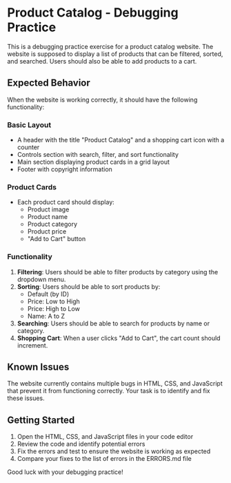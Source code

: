 # Product Catalog - Debugging Practice

This is a debugging practice exercise for a product catalog website. The website is supposed to display a list of products that can be filtered, sorted, and searched. Users should also be able to add products to a cart.

## Expected Behavior

When the website is working correctly, it should have the following functionality:

### Basic Layout
- A header with the title "Product Catalog" and a shopping cart icon with a counter
- Controls section with search, filter, and sort functionality
- Main section displaying product cards in a grid layout
- Footer with copyright information

### Product Cards
- Each product card should display:
  - Product image
  - Product name
  - Product category
  - Product price
  - "Add to Cart" button

### Functionality
1. **Filtering**: Users should be able to filter products by category using the dropdown menu.
2. **Sorting**: Users should be able to sort products by:
   - Default (by ID)
   - Price: Low to High
   - Price: High to Low
   - Name: A to Z
3. **Searching**: Users should be able to search for products by name or category.
4. **Shopping Cart**: When a user clicks "Add to Cart", the cart count should increment.

## Known Issues

The website currently contains multiple bugs in HTML, CSS, and JavaScript that prevent it from functioning correctly. Your task is to identify and fix these issues.

## Getting Started

1. Open the HTML, CSS, and JavaScript files in your code editor
2. Review the code and identify potential errors
3. Fix the errors and test to ensure the website is working as expected
4. Compare your fixes to the list of errors in the ERRORS.md file

Good luck with your debugging practice!

